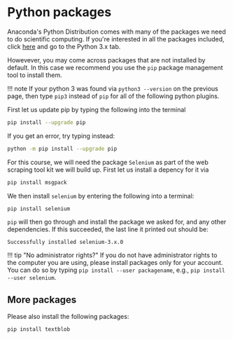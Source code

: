 # Python packages

Anaconda's Python Distribution comes with many of the packages we need to do scientific computing. If you're interested in all the packages included, click [here](https://docs.continuum.io/anaconda/packages/pkg-docs) and go to the Python 3.x tab.

Howevever, you may come across packages that are not installed by default.
In this case we recommend you use the `pip` package management tool to install them.

!!! note
    If your python 3 was found via `python3 --version` on the previous page, then type `pip3` instead of `pip` for all of the following python plugins.

First let us update pip by typing the following into the terminal

```bash
pip install --upgrade pip
```

If you get an error, try typing instead:
```bash
python -m pip install --upgrade pip
```

For this course, we will need the package `Selenium` as part of the web scraping tool kit we will build up. First let us install a depency for it via

```bash
pip install msgpack
```

We then install `selenium` by entering the following into a terminal:

```bash
pip install selenium
```

`pip` will then go through and install the package we asked for, and any other dependencies.
If this succeeded, the last line it printed out should be:

```
Successfully installed selenium-3.x.0
```

!!! tip "No administrator rights?"
    If you do not have administrator rights to the computer you are using,
    please install packages only for your account.
    You can do so by typing `pip install --user packagename`, e.g., `pip install --user selenium`.

## More packages

Please also install the following packages:

```bash
pip install textblob
```
